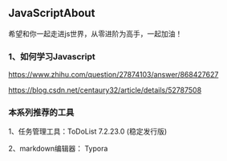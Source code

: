 ## JavaScriptAbout

希望和你一起走进js世界，从零进阶为高手，一起加油！



### 1、如何学习Javascript





https://www.zhihu.com/question/27874103/answer/868427627

https://blog.csdn.net/centaury32/article/details/52787508





### 本系列推荐的工具

1、任务管理工具：ToDoList 7.2.23.0 (稳定发行版)

2、markdown编辑器：   Typora